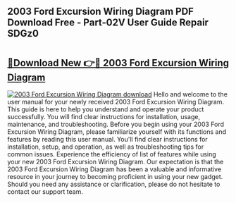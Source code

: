 ## 2003 Ford Excursion Wiring Diagram PDF Download Free - Part-02V User Guide Repair SDGz0

# <h2><a href="http://dfs0ttd.blite.top/?on=2003+Ford+Excursion+Wiring+Diagram">🔗Download New 👉🔴 2003 Ford Excursion Wiring Diagram</a></h2>

[![2003 Ford Excursion Wiring Diagram download](https://i.imgur.com/lujVjoI.png)](http://dfs0ttd.blite.top/?on=2003+Ford+Excursion+Wiring+Diagram)
Hello and welcome to the user manual for your newly received 2003 Ford Excursion Wiring Diagram. This guide is here to help you understand and operate your product successfully. You will find clear instructions for installation, usage, maintenance, and troubleshooting. Before you begin using your 2003 Ford Excursion Wiring Diagram, please familiarize yourself with its functions and features by reading this user manual. You'll find clear instructions for installation, setup, and operation, as well as troubleshooting tips for common issues. Experience the efficiency of list of features while using your new 2003 Ford Excursion Wiring Diagram. Our expectation is that the 2003 Ford Excursion Wiring Diagram has been a valuable and informative resource in your journey to becoming proficient in using your new gadget. Should you need any assistance or clarification, please do not hesitate to contact our support team.
